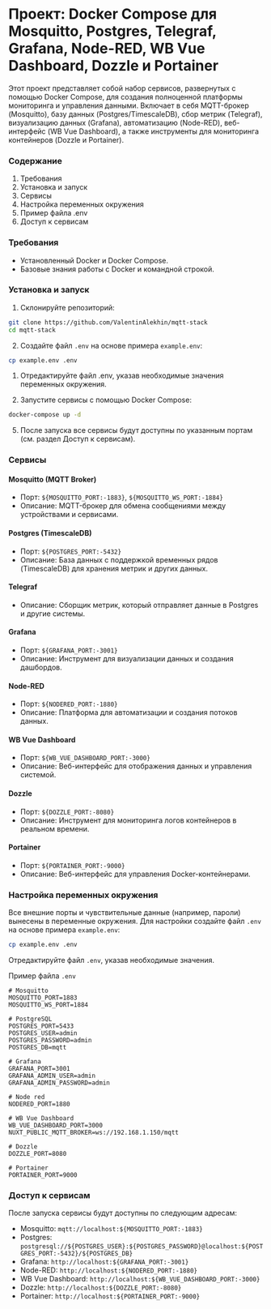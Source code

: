 # Проект: Docker Compose для Mosquitto, Postgres, Telegraf, Grafana, Node-RED, WB Vue Dashboard, Dozzle и Portainer

Этот проект представляет собой набор сервисов, развернутых с помощью Docker Compose, для создания полноценной платформы мониторинга и управления данными. Включает в себя MQTT-брокер (Mosquitto), базу данных (Postgres/TimescaleDB), сбор метрик (Telegraf), визуализацию данных (Grafana), автоматизацию (Node-RED), веб-интерфейс (WB Vue Dashboard), а также инструменты для мониторинга контейнеров (Dozzle и Portainer).

### Содержание

1. Требования
2. Установка и запуск
3. Сервисы
4. Настройка переменных окружения
5. Пример файла .env
6. Доступ к сервисам

### Требования

- Установленный Docker и Docker Compose.
- Базовые знания работы с Docker и командной строкой.

### Установка и запуск

1. Склонируйте репозиторий:

```bash
git clone https://github.com/ValentinAlekhin/mqtt-stack
cd mqtt-stack
```

2. Создайте файл `.env` на основе примера `example.env`:

```bash
cp example.env .env
```

1. Отредактируйте файл .env, указав необходимые значения переменных окружения.

2. Запустите сервисы с помощью Docker Compose:

```bash
docker-compose up -d
```

5. После запуска все сервисы будут доступны по указанным портам (см. раздел Доступ к сервисам).

### Сервисы

#### Mosquitto (MQTT Broker)

- Порт: `${MOSQUITTO_PORT:-1883}`, `${MOSQUITTO_WS_PORT:-1884}`
- Описание: MQTT-брокер для обмена сообщениями между устройствами и сервисами.

#### Postgres (TimescaleDB)

- Порт: `${POSTGRES_PORT:-5432}`
- Описание: База данных с поддержкой временных рядов (TimescaleDB) для хранения метрик и других данных.

#### Telegraf

- Описание: Сборщик метрик, который отправляет данные в Postgres и другие системы.

#### Grafana

- Порт: `${GRAFANA_PORT:-3001}`
- Описание: Инструмент для визуализации данных и создания дашбордов.

#### Node-RED

- Порт: `${NODERED_PORT:-1880}`
- Описание: Платформа для автоматизации и создания потоков данных.

#### WB Vue Dashboard

- Порт: `${WB_VUE_DASHBOARD_PORT:-3000}`
- Описание: Веб-интерфейс для отображения данных и управления системой.

#### Dozzle

- Порт: `${DOZZLE_PORT:-8080}`
- Описание: Инструмент для мониторинга логов контейнеров в реальном времени.

#### Portainer

- Порт: `${PORTAINER_PORT:-9000}`
- Описание: Веб-интерфейс для управления Docker-контейнерами.

### Настройка переменных окружения

Все внешние порты и чувствительные данные (например, пароли) вынесены в переменные окружения. Для настройки создайте файл `.env` на основе примера `example.env`:

```bash
cp example.env .env
```

Отредактируйте файл `.env`, указав необходимые значения.

Пример файла `.env`

```env
# Mosquitto
MOSQUITTO_PORT=1883
MOSQUITTO_WS_PORT=1884

# PostgreSQL
POSTGRES_PORT=5433
POSTGRES_USER=admin
POSTGRES_PASSWORD=admin
POSTGRES_DB=mqtt

# Grafana
GRAFANA_PORT=3001
GRAFANA_ADMIN_USER=admin
GRAFANA_ADMIN_PASSWORD=admin

# Node red
NODERED_PORT=1880

# WB Vue Dashboard
WB_VUE_DASHBOARD_PORT=3000
NUXT_PUBLIC_MQTT_BROKER=ws://192.168.1.150/mqtt

# Dozzle
DOZZLE_PORT=8080

# Portainer
PORTAINER_PORT=9000
```

### Доступ к сервисам

После запуска сервисы будут доступны по следующим адресам:

- Mosquitto: `mqtt://localhost:${MOSQUITTO_PORT:-1883}`
- Postgres: `postgresql://${POSTGRES_USER}:${POSTGRES_PASSWORD}@localhost:${POSTGRES_PORT:-5432}/${POSTGRES_DB}`
- Grafana: `http://localhost:${GRAFANA_PORT:-3001}`
- Node-RED: `http://localhost:${NODERED_PORT:-1880}`
- WB Vue Dashboard: `http://localhost:${WB_VUE_DASHBOARD_PORT:-3000}`
- Dozzle: `http://localhost:${DOZZLE_PORT:-8080}`
- Portainer: `http://localhost:${PORTAINER_PORT:-9000}`
